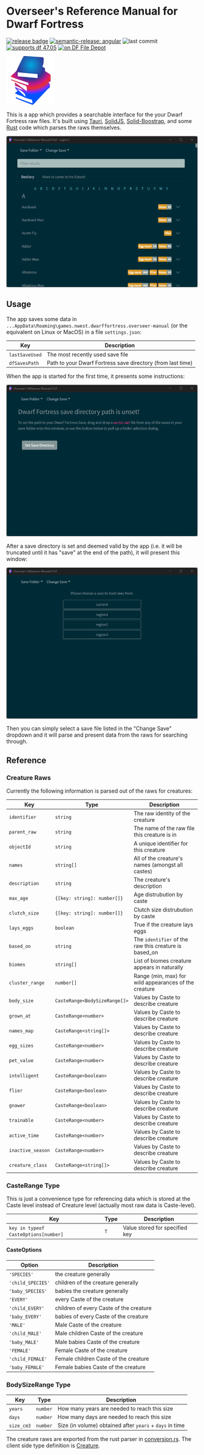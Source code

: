 # Overseer's Reference Manual for Dwarf Fortress

[![release badge](https://img.shields.io/github/v/release/nwesterhausen/overseers-manual-df?style=plastic)](https://github.com/nwesterhausen/overseers-manual-df/releases/latest)
[![semantic-release: angular](https://img.shields.io/badge/semantic--release-conventionalcommits-e10079?logo=semantic-release&style=plastic)](https://github.com/semantic-release/semantic-release)
![last commit](https://img.shields.io/github/last-commit/nwesterhausen/overseers-manual-df?style=plastic)
[![supports df 47.05](https://img.shields.io/badge/Supports%20Dwarf%20Fortress-0.47.05-%235E3E0D?style=plastic)](https://bay12games.com/dwarves/)
[![on DF File Depot](https://img.shields.io/badge/DFFD-0.8.1-blue?style=plastic)](https://dffd.bay12games.com/file.php?id=15966)

![app icon](src-tauri/icons/128x128.png)

This is a app which provides a searchable interface for the your Dwarf Fortress raw files. It's built using
[Tauri](https://tauri.studio), [SolidJS](https://www.solidjs.com/),
[Solid-Boostrap](https://solid-libs.github.io/solid-bootstrap), and some [Rust](https://www.rust-lang.org/) code which
parses the raws themselves.

![app-screenshot](docs/img/app_inuse.png)

## Usage

The app saves some data in `...AppData\Roaming\games.nwest.dwarffortress.overseer-manual` (or the equivalent on Linux or
MacOS) in a file `settings.json`:

| Key            | Description                                                 |
| -------------- | ----------------------------------------------------------- |
| `lastSaveUsed` | The most recently used save file                            |
| `dfSavesPath`  | Path to your Dwarf Fortress save directory (from last time) |

When the app is started for the first time, it presents some instructions:

![first-launch](docs/img/app_launched.png)

After a save directory is set and deemed valid by the app (i.e. it will be truncated until it has "save" at the end of
the path), it will present this window:

![save-set](docs/img/savedir_set.png)

Then you can simply select a save file listed in the "Change Save" dropdown and it will parse and present data from the
raws for searching through.

## Reference

### Creature Raws

Currently the following information is parsed out of the raws for creatures:

| Key               | Type                          | Description                                           |
| ----------------- | ----------------------------- | ----------------------------------------------------- |
| `identifier`      | `string`                      | The raw identity of the creature                      |
| `parent_raw`      | `string`                      | The name of the raw file this creature is in          |
| `objectId`        | `string`                      | A unique identifier for this creature                 |
| `names`           | `string[]`                    | All of the creature's names (amongst all castes)      |
| `description`     | `string`                      | The creature's description                            |
| `max_age`         | `{[key: string]: number[]}`   | Age distrubution by caste                             |
| `clutch_size`     | `{[key: string]: number[]}`   | Clutch size distrubution by caste                     |
| `lays_eggs`       | `boolean`                     | True if the creature lays eggs                        |
| `based_on`        | `string`                      | The `identifier` of the raw this creature is based_on |
| `biomes`          | `string[]`                    | List of biomes creature appears in naturally          |
| `cluster_range`   | `number[]`                    | Range (min, max) for wild appearances of the creature |
| `body_size`       | `CasteRange<BodySizeRange[]>` | Values by Caste to describe creature                  |
| `grown_at`        | `CasteRange<number>`          | Values by Caste to describe creature                  |
| `names_map`       | `CasteRange<string[]>`        | Values by Caste to describe creature                  |
| `egg_sizes`       | `CasteRange<number>`          | Values by Caste to describe creature                  |
| `pet_value`       | `CasteRange<number>`          | Values by Caste to describe creature                  |
| `intelligent`     | `CasteRange<boolean>`         | Values by Caste to describe creature                  |
| `flier`           | `CasteRange<boolean>`         | Values by Caste to describe creature                  |
| `gnawer`          | `CasteRange<boolean>`         | Values by Caste to describe creature                  |
| `trainable`       | `CasteRange<number>`          | Values by Caste to describe creature                  |
| `active_time`     | `CasteRange<number>`          | Values by Caste to describe creature                  |
| `inactive_season` | `CasteRange<number>`          | Values by Caste to describe creature                  |
| `creature_class`  | `CasteRange<string[]>`        | Values by Caste to describe creature                  |

### CasteRange<T> Type

This is just a convenience type for referencing data which is stored at the Caste level instead of Creature level
(actually most raw data is Caste-level).

| Key                                  | Type | Description                    |
| ------------------------------------ | ---- | ------------------------------ |
| `key in typeof CasteOptions[number]` | `T`  | Value stored for specified key |

#### CasteOptions

| Option            | Description                             |
| ----------------- | --------------------------------------- |
| `'SPECIES'`       | the creature generally                  |
| `'child_SPECIES'` | children of the creature generally      |
| `'baby_SPECIES'`  | babies the creature generally           |
| `'EVERY'`         | every Caste of the creature             |
| `'child_EVERY'`   | children of every Caste of the creature |
| `'baby_EVERY'`    | babies of every Caste of the creature   |
| `'MALE'`          | Male Caste of the creature              |
| `'child_MALE'`    | Male children Caste of the creature     |
| `'baby_MALE'`     | Male babies Caste of the creature       |
| `'FEMALE'`        | Female Caste of the creature            |
| `'child_FEMALE'`  | Female children Caste of the creature   |
| `'baby_FEMALE'`   | Female babies Caste of the creature     |

### BodySizeRange Type

| Key        | Type     | Description                                              |
| ---------- | -------- | -------------------------------------------------------- |
| `years`    | `number` | How many years are needed to reach this size             |
| `days`     | `number` | How many days are needed to reach this size              |
| `size_cm3` | `number` | Size (in volume) obtained after `years` + `days` in time |

The creature raws are exported from the rust parser in [conversion.rs](/src-tauri/src/parser/conversion.rs). The client
side type definition is [Creature](/src/definitions/Creature.ts).
